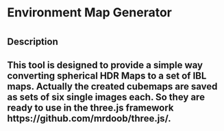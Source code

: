 <h1>Environment Map Generator<h1>
<h2>Description<h2>
This tool is designed to provide a simple way converting spherical HDR Maps to a set of IBL maps. Actually the created cubemaps are saved as sets of six single images each. So they are ready to use in the three.js framework https://github.com/mrdoob/three.js/.
